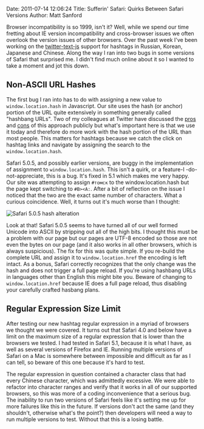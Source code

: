 Date: 2011-07-14 12:06:24
Title: Sufferin' Safari: Quirks Between Safari Versions
Author: Matt Sanford

Browser incompatibility is so 1999, isn't it? Well, while we spend our time
fretting about IE version incompatibility and cross-browser issues we often
overlook the version issues of other browsers. Over the past week I've been
working on the [twitter-text-js](https://github.com/twitter/twitter-text-js)
support for hashtags in Russian, Korean, Japanese and Chinese. Along the way I
ran into two bugs in some versions of Safari that surprised me. I didn't find
much online about it so I wanted to take a moment and jot this down.

## Non-ASCII URL Hashes

The first bug I ran into has to do with assigning a new value to
`window.location.hash` in Javascript. Our site uses the hash (or anchor)
portion of the URL quite extensively in something generally called "hashbang
URLs". Two of my colleagues at Twitter have discussed the
[pros](http://www.adequatelygood.com/2011/2/Thoughts-on-the-Hashbang) and
[cons](http://danwebb.net/2011/5/28/it-is-about-the-hashbangs) of this
approach publicly but what's important here is that we use it today and
therefore do more work with the hash portion of the URL than most people. This
matters for hashtags because we catch the click on hashtag links and navigate
by assigning the search to the `window.location.hash`.

Safari 5.0.5, and possibly earlier versions, are buggy in the implementation
of assignment to `window.location.hash`. This isn't a quirk, or a feature-I
-do-not-appreciate, this is a bug. It's fixed in 5.1 which makes me very
happy. Our site was attempting to assign `#томск` to the window.location.hash
but the page kept switching to `#B><A:`. After a bit of reflection on the
issue I noticed that the two are the exact same number of characters. What a
curious coincidence. Well, it turns out it's much worse than I thought:

![Safari 5.0.5 hash alteration](sufferin-safari-version-quirks/hash-smash.jpg)

Look at that! Safari 5.0.5 seems to have turned all of our well formed Unicode
into ASCII by stripping out all of the high bits. I thought this must be a
problem with our page but our pages are UTF-8 encoded so those are not even
the bytes on our page (and it also works in all other browsers, which is
always suspicious). The fix for this was quite simple. If you re-build the
complete URL and assign it to `window.location.href` the encoding is left
intact. As a bonus, Safari correctly recognizes that the only change was the
hash and does not trigger a full page reload. If you're using hashbang URLs in
languages other than English this might bite you. Beware of changing to
`window.location.href` because IE does a full page reload, thus disabling your
carefully crafted hasbang plans.

## Regular Expression Size Limit

After testing our new hashtag regular expression in a myriad of browsers we
thought we were covered. It turns out that Safari 4.0 and below have a limit
on the maximum size of a regular expression that is lower than the browsers we
tested. I had tested in Safari 5.1, because it is what I have, as well as
several versions of Firefox and IE. Running multiple versions of Safari on a
Mac is somewhere between impossible and difficult as far as I can tell, so
beware of this one because it's hard to test.

The regular expression in question contained a character class that had every
Chinese character, which was admittedly excessive. We were able to refactor
into character ranges and verify that it works in all of our supported
browsers, so this was more of a coding inconvenience that a serious bug. The
inability to run two versions of Safari feels like it's setting me up for more
failures like this in the future. If versions don't act the same (and they
shouldn't, otherwise what's the point?) then developers will need a way to run
multiple versions to test. Without that this is a losing battle.

